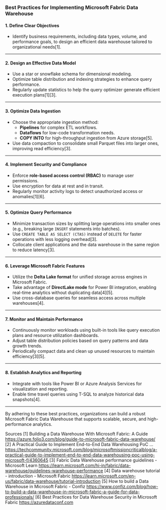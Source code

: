 ### Best Practices for Implementing Microsoft Fabric Data Warehouse

#### **1. Define Clear Objectives**
- Identify business requirements, including data types, volume, and performance goals, to design an efficient data warehouse tailored to organizational needs[1].

---

#### **2. Design an Effective Data Model**
- Use a star or snowflake schema for dimensional modeling.
- Optimize table distribution and indexing strategies to enhance query performance.
- Regularly update statistics to help the query optimizer generate efficient execution plans[1][3].

---

#### **3. Optimize Data Ingestion**
- Choose the appropriate ingestion method:
  - **Pipelines** for complex ETL workflows.
  - **Dataflows** for low-code transformation needs.
  - **COPY INTO** for high-throughput ingestion from Azure storage[5].
- Use data compaction to consolidate small Parquet files into larger ones, improving read efficiency[3].

---

#### **4. Implement Security and Compliance**
- Enforce **role-based access control (RBAC)** to manage user permissions.
- Use encryption for data at rest and in transit.
- Regularly monitor activity logs to detect unauthorized access or anomalies[1][6].

---

#### **5. Optimize Query Performance**
- Minimize transaction sizes by splitting large operations into smaller ones (e.g., breaking large `INSERT` statements into batches).
- Use `CREATE TABLE AS SELECT (CTAS)` instead of `DELETE` for faster operations with less logging overhead[3].
- Collocate client applications and the data warehouse in the same region to reduce latency[3].

---

#### **6. Leverage Microsoft Fabric Features**
- Utilize the **Delta Lake format** for unified storage across engines in Microsoft Fabric.
- Take advantage of **DirectLake mode** for Power BI integration, enabling real-time analytics without duplicating data[4][5].
- Use cross-database queries for seamless access across multiple warehouses[4].

---

#### **7. Monitor and Maintain Performance**
- Continuously monitor workloads using built-in tools like query execution plans and resource utilization dashboards.
- Adjust table distribution policies based on query patterns and data growth trends.
- Periodically compact data and clean up unused resources to maintain efficiency[3][5].

---

#### **8. Establish Analytics and Reporting**
- Integrate with tools like Power BI or Azure Analysis Services for visualization and reporting.
- Enable time travel queries using T-SQL to analyze historical data snapshots[4].

---

By adhering to these best practices, organizations can build a robust Microsoft Fabric Data Warehouse that supports scalable, secure, and high-performance analytics.

Sources
[1] Building a Data Warehouse With Microsoft Fabric: A Guide https://azure.folio3.com/blog/guide-to-microsoft-fabric-data-warehouse/
[2] A Practical Guide to Implement End-to-End Data Warehousing PoC ... https://techcommunity.microsoft.com/blog/microsoftmissioncriticalblog/a-practical-guide-to-implement-end-to-end-data-warehousing-poc-using-microsoft-f/4360645
[3] Fabric Data Warehouse performance guidelines - Microsoft Learn https://learn.microsoft.com/hi-in/fabric/data-warehouse/guidelines-warehouse-performance
[4] Data warehouse tutorial - introduction - Microsoft Fabric https://learn.microsoft.com/en-us/fabric/data-warehouse/tutorial-introduction
[5] How to build a Data Warehouse in Microsoft Fabric - Confiz https://www.confiz.com/blog/how-to-build-a-data-warehouse-in-microsoft-fabric-a-guide-for-data-professionals/
[6] Best Practices for Data Warehouse Security in Microsoft Fabric https://azuredataconf.com
